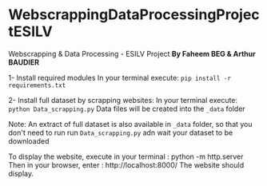 # WebscrappingDataProcessingProjectESILV
Webscrapping &amp; Data Processing - ESILV Project
**By Faheem BEG & Arthur BAUDIER**



1- Install required modules
In your terminal execute:
 `pip install -r requirements.txt`

2- Install full dataset by scrapping websites:
In your terminal execute:
`python Data_scrapping.py`
Data files will be created into the `_data` folder

Note:
    An extract of full dataset is also available in `_data` folder, so that you don't need to run run `Data_scrapping.py` adn wait your dataset to be downloaded

To display the website, execute in your terminal : python -m http.server
Then in your browser, enter : http://localhost:8000/
The website should display.

